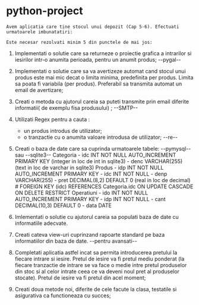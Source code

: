 # python-project


    Avem aplicatia care tine stocul unui depozit (Cap 5-6). Efectuati urmatoarele imbunatatiri:
	
	Este necesar rezolvati minim 5 din punctele de mai jos:

1. Implementati o solutie care sa returneze o proiectie grafica a intrarilor si iesirilor intr-o
anumita perioada, pentru un anumit produs;	--pygal--

2. Implementati o solutie care sa va avertizeze automat cand stocul unui produs este mai mic decat o 
limita minima, predefinita per produs. Limita sa poata fi variabila (per produs). Preferabil sa 
transmita automat un email de avertizare;

3. Creati o metoda cu ajutorul careia sa puteti transmite prin email diferite informatii(
de exemplu fisa produsului) ; 	--SMTP--

4. Utilizati Regex pentru a cauta :
    - un produs introdus de utilizator;
    - o tranzactie cu o anumita valoare introdusa de utilizator;	--re--

5. Creati o baza de date care sa cuprinda urmatoarele tabele:	--pymysql--  sau --sqlite3--
    Categoria
        - idc INT NOT NULL AUTO_INCREMENT PRIMARY KEY (integer in loc de int in sqlite3)
        - denc VARCHAR(255) (text in loc de varchar in sqlite3)
    Produs
        - idp INT NOT NULL AUTO_INCREMENT PRIMARY KEY
        - idc INT NOT NULL
        - denp VARCHAR(255)
        - pret DECIMAL(8,2) DEFAULT 0 (real in loc de decimal)
        # FOREIGN KEY (idc) REFERENCES Categoria.idc ON UPDATE CASCADE ON DELETE RESTRICT
    Operatiuni
        - ido INT NOT NULL AUTO_INCREMENT PRIMARY KEY
        - idp INT NOT NULL
        - cant DECIMAL(10,3) DEFAULT 0
        - data DATE

6. Imlementati o solutie cu ajutorul careia sa populati baza de date cu informatiile adecvate.

7. Creati cateva view-uri cuprinzand rapoarte standard pe baza informatiilor din baza de date. --pentru avansati--

8. Completati aplicatia astfel incat sa permita introducerea pretului la fiecare intrare si iesire.
Pretul de iesire va fi pretul mediu ponderat (la fiecare tranzactie de intrare se va face o medie intre
pretul produselor din stoc si al celor intrate ceea ce va deveni noul pret al produselor stocate).
Pretul de iesire va fi pretul din acel moment;  

9. Creati doua metode noi, diferite de cele facute la clasa, testatile si asigurativa ca functioneaza cu succes;

